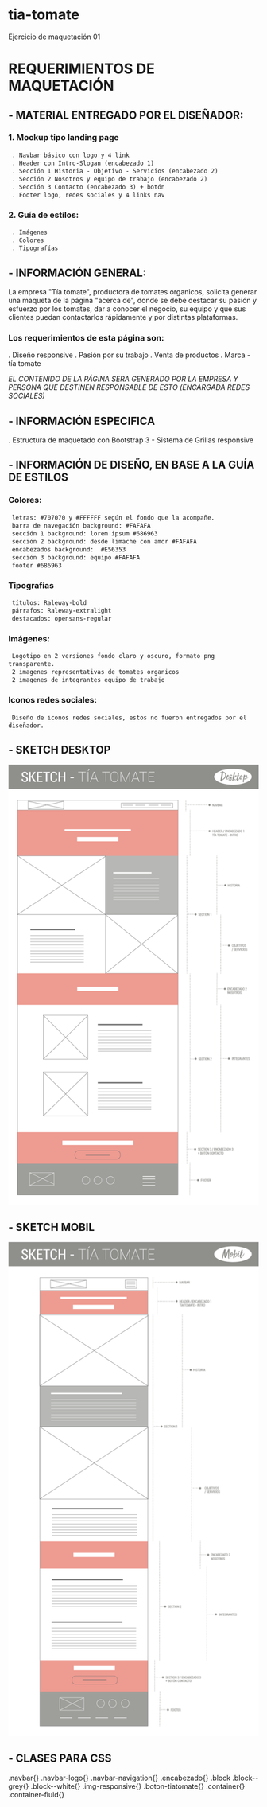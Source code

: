 # tia-tomate
Ejercicio de maquetación 01

# REQUERIMIENTOS DE MAQUETACIÓN

## - MATERIAL ENTREGADO POR EL DISEÑADOR:

 ###  1. Mockup tipo landing page
     . Navbar básico con logo y 4 link
     . Header con Intro-Slogan (encabezado 1)
     . Sección 1 Historia - Objetivo - Servicios (encabezado 2)
     . Sección 2 Nosotros y equipo de trabajo (encabezado 2)
     . Sección 3 Contacto (encabezado 3) + botón
     . Footer logo, redes sociales y 4 links nav

  ### 2. Guía de estilos:
     . Imágenes
     . Colores
     . Tipografías

 ## - INFORMACIÓN GENERAL:

  La empresa "Tía tomate", productora de tomates organicos, solicita generar una maqueta de la página "acerca de", donde se debe destacar su pasión y esfuerzo por los tomates, dar a conocer el negocio, su equipo y que sus clientes puedan contactarlos rápidamente y por distintas plataformas.

###  Los requerimientos de esta página son:
  . Diseño responsive
  . Pasión por su trabajo
  . Venta de productos
  . Marca - tía tomate

  *EL CONTENIDO DE LA PÁGINA SERA GENERADO POR LA EMPRESA Y PERSONA QUE DESTINEN RESPONSABLE DE ESTO (ENCARGADA REDES SOCIALES)*

##  - INFORMACIÓN ESPECIFICA
  . Estructura de maquetado con Bootstrap 3 - Sistema de Grillas responsive

##  - INFORMACIÓN DE DISEÑO, EN BASE A LA GUÍA DE ESTILOS
###  Colores:
     letras: #707070 y #FFFFFF según el fondo que la acompañe.
     barra de navegación background: #FAFAFA
     sección 1 background: lorem ipsum #686963
     sección 2 background: desde limache con amor #FAFAFA
     encabezados background:  #E56353
     sección 3 background: equipo #FAFAFA
     footer #686963

###  Tipografías
     títulos: Raleway-bold
     párrafos: Raleway-extralight
     destacados: opensans-regular

###  Imágenes:
     Logotipo en 2 versiones fondo claro y oscuro, formato png transparente.
     2 imagenes representativas de tomates organicos
     2 imagenes de integrantes equipo de trabajo

 ### Iconos redes sociales:
     Diseño de iconos redes sociales, estos no fueron entregados por el diseñador.
## - SKETCH DESKTOP
![](img-maqueta/sketch-desktop.png?raw=true)
    
     
## - SKETCH MOBIL
![](img-maqueta/sketch-mobil.png?raw=true)
    
## - CLASES PARA CSS

.navbar{}
.navbar-logo{}
.navbar-navigation{}
.encabezado{}
.block
.block--grey{}
.block--white{}
.img-responsive{}
.boton-tiatomate{}
.container{}
.container-fluid{}




